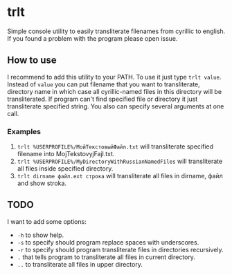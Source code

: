 # trlt
Simple console utility to easily transliterate filenames from cyrillic to english.
If you found a problem with the program please open issue.

## How to use
I recommend to add this utility to your PATH.
To use it just type `trlt value`. Instead of `value` you can put filename that you want to transliterate,
directory name in which case all cyrillic-named files in this directory will be transliterated.
If program can't find specified file or directory it just transliterate specified string.
You also can specify several arguments at one call.

### Examples
1. `trlt %USERPROFILE%/МойТекстовыйФайл.txt` will transliterate specified filename into MojTekstovyjFajl.txt.
2. `trlt %USERPROFILE%/MyDirectoryWithRussianNamedFiles` will transliterate all files inside specified directory.
3. `trlt dirname файл.ext строка` will transliterate all files in dirname, файл and show stroka.

## TODO
I want to add some options:
* `-h` to show help.
* `-s` to specify should program replace spaces with underscores.
* `-r` to specify should program transliterate files in directories recursively.
* `.` that tells program to transliterate all files in current directory.
* `..` to transliterate all files in upper directory.

